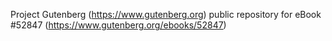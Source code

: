 Project Gutenberg (https://www.gutenberg.org) public repository for
eBook #52847 (https://www.gutenberg.org/ebooks/52847)
